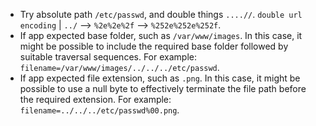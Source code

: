 - Try absolute path `/etc/passwd`, and double things `....//`. `double url encoding` | `../` --> ``%2e%2e%2f`` --> `%252e%252e%252f`.
- If app expected base folder, such as `/var/www/images`. In this case, it might be possible to include the required base folder followed by suitable traversal sequences. For example: `filename=/var/www/images/../../../etc/passwd`.
- If app expected file extension, such as `.png`. In this case, it might be possible to use a null byte to effectively terminate the file path before the required extension. For example: `filename=../../../etc/passwd%00.png`.